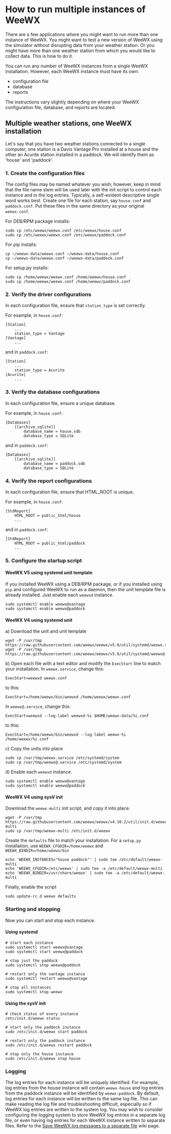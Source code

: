 # How to run multiple instances of WeeWX

There are a few applications where you might want to run more than one instance of WeeWX.  You might want to test a new version of WeeWX using the simulator without disrupting data from your weather station.  Or you might have more than one weather station from which you would like to collect data.  This is how to do it.

You can run any number of WeeWX instances from a single WeeWX installation.  However, each WeeWX instance must have its own:

* configuration file
* database
* reports

The instructions vary slightly depending on where your WeeWX configuration file, database, and reports are located.

## Multiple weather stations, one WeeWX installation

Let's say that you have two weather stations connected to a single computer, one station is a Davis Vantage Pro installed at a house and the other an Acurite station installed in a paddock.  We will identify them as 'house' and 'paddock'.

### 1. Create the configuration files

The config files may be named whatever you wish; however, keep in mind that the file name stem will be used later with the init script to control each instance and in the log entries. Typically, a self-evident descriptive single word works best. Create one file for each station, say `house.conf` and `paddock.conf`.  Put these files in the same directory as your original `weewx.conf`.

For DEB/RPM package installs: 
```
sudo cp /etc/weewx/weewx.conf /etc/weewx/house.conf
sudo cp /etc/weewx/weewx.conf /etc/weewx/paddock.conf
```
For pip installs:
```
cp ~/weewx-data/weewx.conf ~/weewx-data/house.conf
cp ~/weewx-data/weewx.conf ~/weewx-data/paddock.conf
```
For setup.py installs:
```
sudo cp /home/weewx/weewx.conf /home/weewx/house.conf
sudo cp /home/weewx/weewx.conf /home/weewx/paddock.conf
```


### 2. Verify the driver configurations

In each configuration file, ensure that `station_type` is set correctly.  

For example, in `house.conf`:
```
[Station]
    ...
    station_type = Vantage
[Vantage]
    ...
```
and in `paddock.conf`:
```
[Station]
    ...
    station_type = Acurite
[Acurite]
    ...
```

### 3. Verify the database configurations

In each configuration file, ensure a unique database.

For example, in `house.conf`:
```
[Databases]
    [[archive_sqlite]]
        database_name = house.sdb
        database_type = SQLite
```
and in `paddock.conf`:
```
[Databases]
    [[archive_sqlite]]
        database_name = paddock.sdb
        database_type = SQLite
```

### 4. Verify the report configurations

In each configuration file, ensure that HTML_ROOT is unique.

For example, in `house.conf`:
```
[StdReport]
    HTML_ROOT = public_html/house
    ...
```
and in `paddock.conf`:
```
[StdReport]
    HTML_ROOT = public_html/paddock
    ...
```

### 5. Configure the startup script

#### WeeWX V5 using systemd unit template

If you installed WeeWX using a DEB/RPM package, or if you installed using `pip` and configured WeeWX to run as a daemon, then the unit template file is already installed.  Just enable each `weewxd` instance.
```
sudo systemctl enable weewx@vantage
sudo systemctl enable weewx@paddock
```

#### WeeWX V4 using systemd unit

a) Download the unit and unit template
```
wget -P /var/tmp https://raw.githubusercontent.com/weewx/weewx/v5.0/util/systemd/weewx.service
wget -P /var/tmp https://raw.githubusercontent.com/weewx/weewx/v5.0/util/systemd/weewx@.service
```
b) Open each file with a text editor and modify the `ExecStart` line to match your installation. In `weewx.service`, change this:
```
ExecStart=weewxd weewx.conf
```
to this:
```
ExecStart=/home/weewx/bin/weewxd /home/weewx/weewx.conf
```
In `weewx@.service`, change this:
```
ExecStart=weewxd --log-label weewxd-%i $HOME/weewx-data/%i.conf
```
to this:
```
ExecStart=/home/weewx/bin/weewxd --log-label weewx-%i /home/weewx/%i.conf
```
c) Copy the units into place
```
sudo cp /var/tmp/weewx.service /etc/systemd/system
sudo cp /var/tmp/weewx@.service /etc/systemd/system
```
d) Enable each `weewxd` instance.
```
sudo systemctl enable weewx@vantage
sudo systemctl enable weewx@paddock
```

#### WeeWX V4 using sysV init

Download the `weewx-multi` init script, and copy it into place.
```
wget -P /var/tmp https://raw.githubusercontent.com/weewx/weewx/v4.10.2/util/init.d/weewx-multi
sudo cp /var/tmp/weewx-multi /etc/init.d/weewx
```

Create the `defaults` file to match your installation.  For a `setup.py` installation, use `WEEWX_CFGDIR=/home/weewx` and `WEEWX_BINDIR=/home/weewx/bin`
```
echo 'WEEWX_INSTANCES="house paddock"' | sudo tee /etc/default/weewx-multi
echo 'WEEWX_CFGDIR=/etc/weewx' | sudo tee -a /etc/default/weewx-multi
echo 'WEEWX_BINDIR=/usr/share/weewx' | sudo tee -a /etc/default/weewx-multi
```


Finally, enable the script
```
sudo update-rc.d weewx defaults
```

### Starting and stopping

Now you can start and stop each instance.

#### Using systemd
```
# start each instance
sudo systemctl start weewx@vantage
sudo systemctl start weewx@paddock

# stop just the paddock
sudo systemctl stop weewx@paddock

# restart only the vantage instance
sudo systemctl restart weewx@vantage

# stop all instances
sudo systemctl stop weewx
```

#### Using the sysV init
```
# check status of every instance
/etc/init.d/weewx status

# start only the paddock instance
sudo /etc/init.d/weewx start paddock

# restart only the paddock instance
sudo /etc/init.d/weewx restart paddock

# stop only the house instance
sudo /etc/init.d/weewx stop house
```

### Logging

The log entries for each instance will be uniquely identified.  For example, log entries from the house instance will contain `weewx-house` and log entries from the paddock instance will be identified by `weewx-paddock`. By default, log entries for each instance will be written to the same log file. This can make reading the log file and troubleshooting difficult, especially so if WeeWX log entries are written to the system log. You may wish to consider configuring the logging system to store WeeWX log entries in a separate log file, or even having log entries for each WeeWX instance written to separate files. Refer to the [Save WeeWX log messages to a separate file](https://github.com/weewx/weewx/wiki/logging#save-weewx-log-messages-to-a-separate-file) wiki page.    
